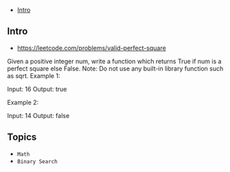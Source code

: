 - [Intro](#intro)

## Intro

- https://leetcode.com/problems/valid-perfect-square

Given a positive integer num, write a function which returns True if num is a perfect square else False.
Note: Do not use any built-in library function such as sqrt.
Example 1:


Input: 16
Output: true


Example 2:

Input: 14
Output: false




## Topics

- `Math`
- `Binary Search`


